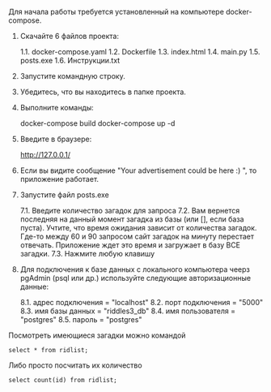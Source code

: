 Для начала работы требуется установленный на компьютере docker-compose.

1. Скачайте 6 файлов проекта:

	1.1. docker-compose.yaml
	1.2. Dockerfile
	1.3. index.html
	1.4. main.py
	1.5. posts.exe
	1.6. Инструкции.txt

2. Запустите командную строку. 
3. Убедитесь, что вы находитесь в папке проекта.
4. Выполните команды:

	docker-compose build
	docker-compose up -d

5. Введите в браузере:

	http://127.0.0.1/

6. Если вы видите сообщение "Your advertisement could be here :) ", то приложение работает.

7. Запустите файл posts.exe

	7.1. Введите количество загадок для запроса
	7.2. Вам вернется последняя на данный момент загадка из базы (или [], если база пуста). Учтите, что время ожидания зависит от количества загадок. Где-то между 60 и 90 запросом сайт загадок на минуту перестает отвечать. Приложение ждет это время и загружает в базу ВСЕ загадки.
	7.3. Нажмите любую клавишу

8. Для подключения к базе данных с локального компьютера чеерз pgAdmin (psql или др.) используйте следующие авторизационные данные:

	8.1. адрес подключения = "localhost"
	8.2. порт подключения = "5000"
	8.3. имя базы данных = "riddles3_db"
	8.4. имя пользователя = "postgres" 
	8.5. пароль = "postgres"

Посмотреть имеющиеся загадки можно командой 

	select * from ridlist;

Либо просто посчитать их количество

	select count(id) from ridlist;

